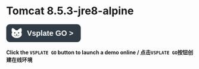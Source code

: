 # Tomcat 8.5.3-jre8-alpine

<a href="https://www.vsplate.com/?docker-compose=https://github.com/vsplate/dcenvs/tomcat/8.5.3-jre8-alpine"><img alt="VSPLATE GO" src="https://raw.githubusercontent.com/vsplate/images/master/vsgo_btn.png" width="200px"></a>

**Click the `VSPLATE GO` button to launch a demo online / 点击`VSPLATE GO`按钮创建在线环境**